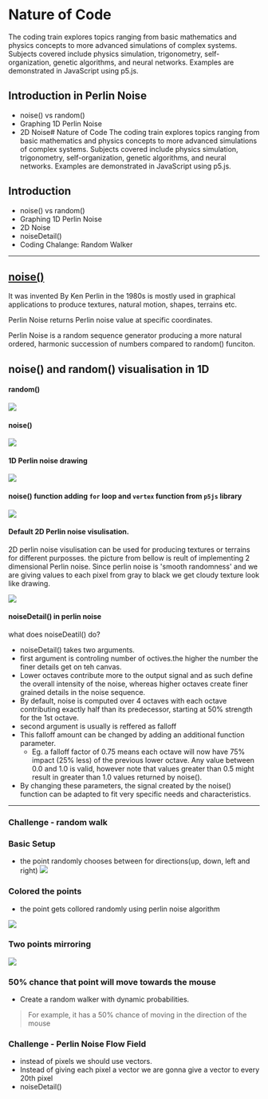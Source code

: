 # Nature of Code
The coding train explores topics ranging from basic mathematics and physics concepts to more advanced simulations of complex systems. Subjects covered include physics simulation, trigonometry, self-organization, genetic algorithms, and neural networks. Examples are demonstrated in JavaScript using p5.js.

## Introduction in Perlin Noise

* noise() vs random()
* Graphing 1D Perlin Noise
* 2D Noise# Nature of Code
The coding train explores topics ranging from basic mathematics and physics concepts to more advanced simulations of complex systems. Subjects covered include physics simulation, trigonometry, self-organization, genetic algorithms, and neural networks. Examples are demonstrated in JavaScript using p5.js.

## Introduction

* noise() vs random()
* Graphing 1D Perlin Noise
* 2D Noise
* noiseDetail()
* Coding Chalange: Random Walker

---

## [noise()](https://p5js.org/reference/#/p5/noise)

It was invented By Ken Perlin in the 1980s is mostly used in graphical applications to produce textures, natural motion, shapes, terrains etc.

Perlin Noise returns Perlin noise value at specific coordinates.

Perlin Noise is a random sequence generator producing a more natural ordered, harmonic succession of numbers compared to random() funciton. 

## noise() and random() visualisation in 1D

#### random()
![](https://i.imgur.com/LTcchHT.gif)

#### noise()
![](https://i.imgur.com/xjO1Sy0.gif)


#### 1D Perlin noise drawing
![](https://i.imgur.com/B76SDg6.gif)

#### noise() function adding `for` loop and `vertex` function from `p5js` library
![](https://i.imgur.com/S1is2GJ.gif)


#### Default 2D Perlin noise visulisation.
 2D perlin noise visulisation can be used for producing textures or terrains for different purposses. the picture from bellow is reult of implementing 2 dimensional Perlin noise. Since perlin noise is 'smooth randomness' and we are giving values to each pixel from gray to black we get cloudy texture look like drawing.


![](https://i.imgur.com/WETmmv9.png)


#### noiseDetail() in perlin noise

what does noiseDeatil() do?

* noiseDetail() takes two arguments.
* first argument is controling number of octives.the higher the number the finer details get on teh canvas.
* Lower octaves contribute more to the output signal and as such define the overall intensity of the noise, whereas higher octaves create finer grained details in the noise sequence.
* By default, noise is computed over 4 octaves with each octave contributing exactly half than its predecessor, starting at 50% strength for the 1st octave. 
* second argument is usually is reffered as falloff
* This falloff amount can be changed by adding an additional function parameter. 
    * Eg. a falloff factor of 0.75 means each octave will now have 75% impact (25% less) of the previous lower octave. Any value between 0.0 and 1.0 is valid, however note that values greater than 0.5 might result in greater than 1.0 values returned by noise().
* By changing these parameters, the signal created by the noise() function can be adapted to fit very specific needs and characteristics.

---

### Challenge - random walk

### Basic Setup
* the point randomly chooses between for directions(up, down, left and right)
![](https://i.imgur.com/dOzIYcP.gif)

### Colored the points 

* the point gets collored randomly using perlin noise algorithm

![](https://i.imgur.com/c7jFPMK.gif)

### Two points mirroring
![](https://i.imgur.com/RJT36wK.gif)


### 50% chance that point will move towards the mouse
* Create a random walker with dynamic probabilities. 
> For example, it has a 50% chance of moving in the direction of the mouse

### Challenge - Perlin Noise Flow Field
* instead of pixels we should use vectors. 
* Instead of giving each pixel a vector we are gonna give a vector to every 20th pixel
* noiseDetail()